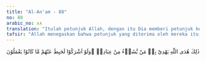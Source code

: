 ```yaml
---
title: "Al-An'am - 88"
no: 88
arabic_no: ٨٨
translation: "Itulah petunjuk Allah, dengan itu Dia memberi petunjuk kepada siapa saja di antara hamba-hamba-Nya yang Dia kehendaki. Sekiranya mereka mempersekutukan Allah, pasti lenyaplah amalan yang telah mereka kerjakan."
tafsir: "Allah menegaskan bahwa petunjuk yang diterima oleh mereka itu, ialah petunjuk yang diberikan oleh Allah kepada nabi-nabi dan rasul-rasul, sebagai taufik dari Allah, yang menuntun mereka ke jalan yang benar dan yang diridai-Nya. Hidayah yang demikian itu diberikan oleh Allah kepada hamba-hamba-Nya menurut kehendak-Nya.\n\nDengan hidayah itulah mereka membela tauhid dan mengamalkan ajaran-ajaran-Nya secara ikhlas serta memberantas penyembahan berhala-berhala dan pemujaan bintang-bintang. Hidayah yang diterima itu adalah hidayah yang tidak dapat diusahakan oleh manusia. Hidayah ini hanya dicapai oleh orang-orang yang dikehendaki Allah.\n\nPada akhir ayat ini Allah memberikan peringatan kepada orang-orang yang beriman dan berjalan di bawah naungan hidayah-Nya, bahwa apabila mereka itu menyeleweng dari agama tauhid dan menyembah sembahan lain, niscaya Allah akan menghapuskan segala pahala dari amal perbuatan yang mereka lakukan.\n\nMeskipun tauhid itu mensucikan hati, namun apabila kesucian hati itu dinodai oleh syirik, betapa pun kecilnya, maka hilanglah kesucian hati itu dan lenyap pulalah hasil usaha yang telah dilakukan sebelumnya. Hal ini sesuai dengan firman Allah:\n\nDan sungguh, telah diwahyukan kepadamu dan kepada (nabi-nabi) yang sebelummu, \"Sungguh, jika engkau mempersekutukan (Allah), niscaya akan hapuslah amalmu dan tentulah engkau termasuk orang yang rugi. (az-Zumar/39: 65)"
---
```

ذٰلِكَ هُدَى اللّٰهِ يَهْدِيْ بِهٖ مَنْ يَّشَاۤءُ مِنْ عِبَادِهٖ ۗوَلَوْ اَشْرَكُوْا لَحَبِطَ عَنْهُمْ مَّا كَانُوْا يَعْمَلُوْنَ 